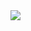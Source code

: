 <img src="https://steemitimages.com/0x0/https://cdn.dribbble.com/users/1129101/screenshots/3513987/404.gif">
